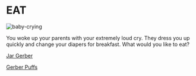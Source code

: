 # EAT

![baby-crying](https://media.giphy.com/media/j44l4mQaegKkzCZaKV/giphy.gif)

You woke up your parents with your extremely loud cry. They dress you up quickly and change your diapers for breakfast. What would  you like to eat?

[Jar Gerber](stomach-ache.md)  

[Gerber Puffs](stomach-ache.md)
